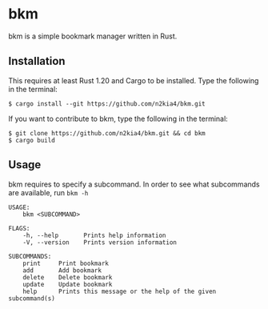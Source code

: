# bkm

bkm is a simple bookmark manager written in Rust.


## Installation

This requires at least Rust 1.20 and Cargo to be installed. Type the following in the terminal:

```
$ cargo install --git https://github.com/n2kia4/bkm.git
```

If you want to contribute to bkm, type the following in the terminal:

```
$ git clone https://github.com/n2kia4/bkm.git && cd bkm
$ cargo build
```


## Usage

bkm requires to specify a subcommand. In order to see what subcommands are available, run `bkm -h`

```
USAGE:
    bkm <SUBCOMMAND>

FLAGS:
    -h, --help       Prints help information
    -V, --version    Prints version information

SUBCOMMANDS:
    print     Print bookmark
    add       Add bookmark
    delete    Delete bookmark
    update    Update bookmark
    help      Prints this message or the help of the given subcommand(s)
```
